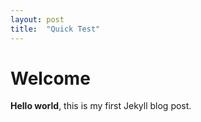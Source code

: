 ```yaml
---
layout: post
title:  "Quick Test"
---
```


# Welcome

**Hello world**, this is my first Jekyll blog post.

<script type="text/javascript" id="jsFastForms" src="https://ghostdev6-dev-ed.my.salesforce-sites.com/services/apexrest/FFNEngine/v1/?d=181G6nY4XruprZJG6zq4Xg%3D%3D"></script>